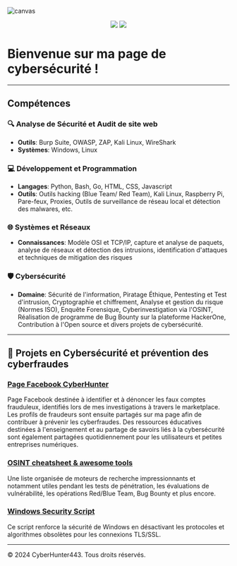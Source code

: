  ![canvas](https://github.com/user-attachments/assets/33e06d1e-076b-4001-8ce2-33e11b3acbfb)


<div align="center">
  <a href="https://github.com/cyberhunter443"><img src="https://img.shields.io/badge/GitHub-CyberHunter443-181717?style=for-the-badge&logo=github"></a>
  <a href="https://www.facebook.com/share/JKT6SFrFciQnZBBA/?mibextid=LQQJ4d"><img src="https://img.shields.io/badge/Facebook-1877F2?style=for-the-badge&logo=facebook&logoColor=white"></a>
</div>

# Bienvenue sur ma page de cybersécurité ! 

---
## Compétences 

### 🔍 Analyse de Sécurité et Audit de site web 
- **Outils**: Burp Suite, OWASP, ZAP, Kali Linux, WireShark
- **Systèmes**: Windows, Linux

### 💻 Développement et Programmation
- **Langages**: Python, Bash, Go, HTML, CSS, Javascript
- **Outils**: Outils hacking (Blue Team/ Red Team), Kali Linux, Raspberry Pi, Pare-feux, Proxies, Outils de surveillance de réseau local et détection des malwares, etc.

### 🌐 Systèmes et Réseaux
- **Connaissances**: Modèle OSI et TCP/IP, capture et analyse de paquets, analyse de réseaux et détection des intrusions, identification d'attaques et techniques de mitigation des risques

### 🛡️ Cybersécurité
- **Domaine**: Sécurité de l'information, Piratage Éthique, Pentesting et Test d'intrusion, Cryptographie et chiffrement, Analyse et gestion du risque (Normes ISO), Enquête Forensique, Cyberinvestigation via l'OSINT, Réalisation de programme de Bug Bounty sur la plateforme HackerOne, Contribution à l'Open source et divers projets de cybersécurité.   

---

## 📂 Projets en Cybersécurité et prévention des cyberfraudes 

### [Page Facebook CyberHunter](https://www.facebook.com/share/JKT6SFrFciQnZBBA/?mibextid=LQQJ4d)
Page Facebook destinée à identifier et à dénoncer les faux comptes frauduleux, identifiés lors de mes investigations à travers le marketplace. Les profils de fraudeurs sont ensuite partagés sur ma page afin de contribuer à prévenir les cyberfraudes. Des ressources éducatives destinées à l'enseignement et au partage de savoirs liés à la cybersécurité sont également partagées quotidiennement pour les utilisateurs et petites entreprises numériques. 

### [OSINT cheatsheet & awesome tools](https://github.com/cyberhunter443/cheatsheet)
Une liste organisée de moteurs de recherche impressionnants et notamment utiles pendant les tests de pénétration, les évaluations de vulnérabilité, les opérations Red/Blue Team, Bug Bounty et plus encore.

### [Windows Security Script](https://github.com/cyberhunter443/Windows-Security-Script) 
Ce script renforce la sécurité de Windows en désactivant les protocoles et algorithmes obsolètes pour les connexions TLS/SSL. 

---

&copy; 2024 CyberHunter443. Tous droits réservés.
